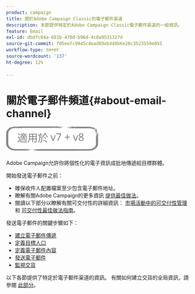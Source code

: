 ```yaml
---
product: campaign
title: 關於Adobe Campaign Classic的電子郵件渠道
description: 本節提供特定於Adobe Campaign Classic電子郵件渠道的一般資訊。
feature: Email
exl-id: dbdfc04a-691b-470d-b96d-4c8a9531327d
source-git-commit: f05eefc9945c4ead89eb448b6e28c3523559e055
workflow-type: tm+mt
source-wordcount: '137'
ht-degree: 12%

---
```


# 關於電子郵件頻道{#about-email-channel}

![](../../assets/common.svg)

Adobe Campaign允許你將個性化的電子資訊成批地傳遞給目標群體。

開始發送電子郵件之前：

* 確保收件人配置檔案至少包含電子郵件地址。
* 瞭解有關Adobe Campaign的更多資訊 [提供最佳做法](delivery-best-practices.md)。
* 閱讀以下部分以瞭解有關可交付性的詳細資訊： [市場活動中的可交付性管理](about-deliverability.md) 和 [可交付性最佳做法指南](https://experienceleague.adobe.com/docs/deliverability-learn/deliverability-best-practice-guide/introduction.html?lang=zh-Hant)。

發送電子郵件的關鍵步驟如下：

* [建立電子郵件傳遞](creating-an-email-delivery.md)
* [定義目標人口](steps-defining-the-target-population.md)
* [定義電子郵件內容](defining-the-email-content.md)
* [發送電子郵件](sending-messages.md)
* [監視交貨](about-delivery-monitoring.md)

以下各節提供了特定於電子郵件渠道的資訊。 有關如何建立交貨的全局資訊，請參閱 [此部分](steps-about-delivery-creation-steps.md)。
